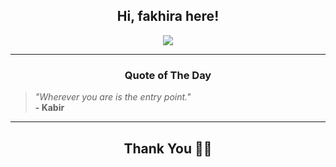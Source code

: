 <h2 align="center"> Hi, fakhira here!</h2>

<p align="center">
<a href="https://github.com/fakhiralkda" alt="github streak"><img src="https://dvst-streak.herokuapp.com/?user=fakhiralkda&theme=tokyonight&fire=DD472C"></a>
</p>

<hr>
<h3 align="center">Quote of The Day</h3>
<p align="center">
<blockquote>
<i>"Wherever you are is the entry point."</i>
<br>
<b>- Kabir</b>
</blockquote>
</p>


<hr>
<h2 align="center">Thank You 🙏🏼</h2>
